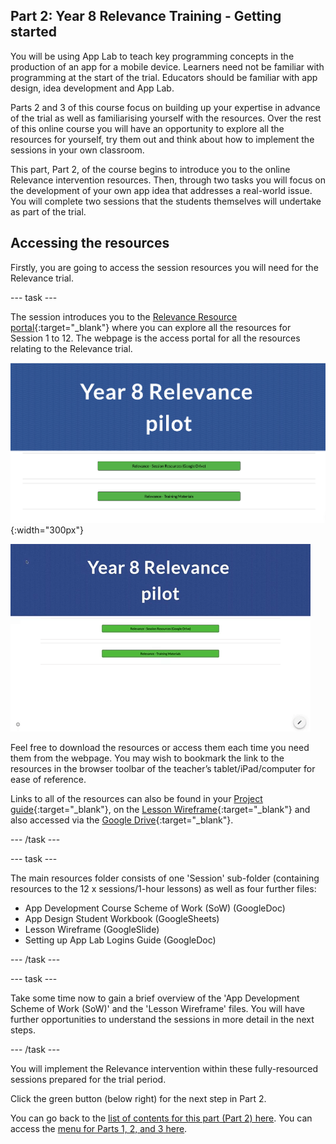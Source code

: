 ## Part 2: Year 8 Relevance Training - Getting started
You will be using App Lab to teach key programming concepts in the production of an app for a mobile device. Learners need not be familiar with programming at the start of the trial. Educators should be familiar with app design, idea development and App Lab. 

Parts 2 and 3 of this course focus on building up your expertise in advance of the trial as well as familiarising yourself with the resources. Over the rest of this online course you will have an opportunity to explore all the resources for yourself, try them out and think about how to implement the sessions in your own classroom.

This part, Part 2, of the course begins to introduce you to the online Relevance intervention resources. Then, through two tasks you will focus on the development of your own app idea that addresses a real-world issue. You will complete two sessions that the students themselves will undertake as part of the trial. 

## Accessing the resources
Firstly, you are going to access the session resources you will need for the Relevance trial. 

--- task ---

The session introduces you to the [Relevance Resource portal](https://ncce.io/relevance-pilot){:target="_blank"} where you can explore all the resources for Session 1 to 12. The webpage is the access portal for all the resources relating to the Relevance trial.

![Modelling access webpage](images/relevance-Webpage.png){:width="300px"}

![Modelling access webpage](images/relevance-WebpageAccess.gif)

Feel free to download the resources or access them each time you need them from the webpage. You may wish to bookmark the link to the resources in the browser toolbar of the teacher’s tablet/iPad/computer for ease of reference. 

Links to all of the resources can also be found in your [Project guide](https://ncce.io/xiv8pO){:target="_blank"}, on the [Lesson Wireframe](https://ncce.io/4PM6um){:target="_blank"} and also accessed via the [Google Drive](https://ncce.io/KNDNJR){:target="_blank"}.

--- /task ---

--- task ---

The main resources folder consists of one 'Session' sub-folder (containing resources to the  12 x sessions/1-hour lessons) as well as four further files: 
+ App Development Course Scheme of Work (SoW) (GoogleDoc)
+ App Design Student Workbook (GoogleSheets)
+ Lesson Wireframe (GoogleSlide)
+ Setting up App Lab Logins Guide (GoogleDoc)

--- /task ---

--- task ---

Take some time now to gain a brief overview of the 'App Development Scheme of Work (SoW)' and the 'Lesson Wireframe' files. You will have further opportunities to understand the sessions in more detail in the next steps.

--- /task ---

You will implement the Relevance intervention within these fully-resourced sessions prepared for the trial period.

Click the green button (below right) for the next step in Part 2.

You can go back to the [list of contents for this part (Part 2) here](https://projects.raspberrypi.org/en/projects/Year8-RelevanceTraining-Part2-GBICi4).
You can access the [menu for Parts 1, 2, and 3 here](https://projects.raspberrypi.org/en/pathways/year8-relevancetraining-gbici4).
